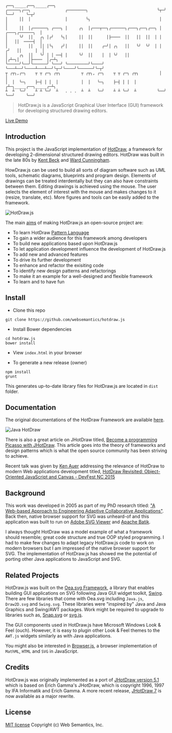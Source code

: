 ```
                                                                  ╭──╮_____╭──╮_____╭──╮
╭─────╮╭──╮               ╭────────╮                              ╰┬─╯     ╰──╯     ╰─┬╯
│     ││  │               │        ╰╮                              │                  │
│     ││  │╭──────╮ ╭───╮ │     ╭╮  │╭───┬──╮╭──────╮╭───╮╭──╮╭──╮ │   ╭───╮╭──────╮  │
│     ╰╯  ││   ╭╮ │╭╯   ╰╮│     ││  ││      │├────  ││   ││  ││  │ │   │   ││  ────┤  │
│         ││   ││ │╰╮   ╭╯│     ││  ││    ╭─╯│ ╭╮   ││   ╰╯  ╰╯  │ │  ╭╯   ││      │  │
│     ╭╮  ││   ╰╯ │ │ ──┤ │     ╰╯  ││    │  │ ╰╯   ││           │╭┴─╮│    │├────  │╭─┴╮
╰─────╯╰──╯╰──────╯ ╰───╯ ╰─────────╯╰────╯  ╰───┴──╯╰────┴───┴──╯╰┬─╯╰────╯╰──────╯╰─┬╯
┬ ╭┬╮,╭─╮    ┬ ┬ ╭─╮ ╭┬╮         ┬ ╭┬╮, ╭─╮    ┬ ┬ ╭─╮ ╭┬╮         │                  │
│  │  ╰─╮    ├─┤ │ │  │          │  │   ╰─╮    ├─┤ │ │  │         ╭┴─╮_____╭──╮_____╭─┴╮
┴  ┴  ╰─╯    ┴ ┴ ╰─╯  ┴   . . .  ┴  ┴   ╰─╯    ┴ ┴ ╰─╯  ┴         ╰──╯     ╰──╯     ╰──╯
```

> HotDraw.js is a JavaScript Graphical User Interface (GUI) framework for developing structured drawing editors.

[Live Demo](http://websemantics.github.io/hotdraw.js/)

## Introduction

This project is the JavaScript implementation of [HotDraw](http://wiki.c2.com/?HotDraw), a framework for developing 2-dimensional structured drawing editors. HotDraw was built in the late 80s by [Kent Beck](https://twitter.com/kentbeck) and [Ward Cunningham](https://twitter.com/wardcunningham).

HowDraw.js can be used to build all sorts of diagram software such as UML tools, schematic diagrams, blueprints and program design. Elements of drawings can be treated interdentally but they can also have constraints between them. Editing drawings is achieved using the mouse. The user selects the element of interest with the mouse and makes changes to it (resize, translate, etc). More figures and tools can be easily added to the framework.

![HotDraw.js](https://raw.githubusercontent.com/websemantics/hotdraw.js/master/img/hotdrawjs.png)

The main [aims](http://www.jhotdraw.org/) of making HotDraw.js an open-source project are:

- To learn HotDraw [Pattern Language](http://softarch.cis.strath.ac.uk/PLJHD/Patterns/JHDDomainOverview.html)
- To gain a wider audience for this framework among developers
- To build new applications based upon HotDraw.js
- To let application development influence the development of HotDraw.js
- To add new and advanced features
- To drive its further development
- To enhance and refactor the exisiting code
- To identify new design patterns and refactorings
- To make it an example for a well-designed and flexible framework
- To learn and to have fun

## Install

- Clone this repo
```
git clone https://github.com/websemantics/hotdraw.js
```

- Install Bower dependencies
```
cd hotdraw.js
bower install
```

- View `index.html` in your browser

- To generate a new release (owner)

```
npm install
grunt
```

This generates up-to-date library files for HotDraw.js are located in `dist` folder.

## Documentation

The original documentations of the HotDraw Framework are available [here](http://softarch.cis.strath.ac.uk/PLJHD/Patterns/JHDDomainOverview.html).

![Java HotDraw](http://softarch.cis.strath.ac.uk/PLJHD/Patterns/DrawApp.JPG)

There is also a great article on JHotDraw titled, [Become a programming Picasso with JHotDraw](http://www.javaworld.com/article/2074997/swing-gui-programming/become-a-programming-picasso-with-jhotdraw.html). This article goes into the theory of frameworks and design patterns which is what the open source community has been striving to achieve.

Recent talk was given by [Ken Auer](https://twitter.com/kauerrolemodel) addressing the relevance of HotDraw to modern Web applications development titled, [HotDraw Revisited: Object-Oriented JavaScript and Canvas - DevFest NC 2015](https://www.youtube.com/watch?v=R6EIdvICoQg)

## Background

This work was developed in 2005 as part of my PhD research titled: ["A Web-based Approach to Engineering Adaptive Collaborative Applications"](http://ethos.bl.uk/OrderDetails.do?uin=uk.bl.ethos.501964). Back then, native browser support for SVG was unheard-of and this application was built to run on [Adobe SVG Viewer](http://www.adobe.com/devnet/svg/adobe-svg-viewer-download-area.html) and [Apache Batik](https://xmlgraphics.apache.org/batik/).

I always thought HotDraw was a model example of what a framework should resemble; great code structure and true OOP styled programming. I had to make few changes to adapt legacy HotDraw.js code to work on modern browsers but I am impressed of the native browser support for SVG. The implementation of HotDraw.js has showed me the potential of porting other Java applications to JavaScript and SVG.

## Related Projects

HotDraw.js was built on the [Oea.svg Framework](http://oeasvg.com), a library that enables building GUI applications on SVG following Java GUI widget toolkit, [Swing](https://docs.oracle.com/javase/tutorial/uiswing/). There are few libraries that come with Oea.svg including `Java.js`, `Draw2D.svg` and `Swing.svg`. These libraries were "inspired by" Java and Java Graphics and Swing/AWT packages. Work might be required to upgrade to libraries such as, [Snap.svg](http://snapsvg.io/) or [svg.js](http://svgjs.com/).

The GUI components used in HotDraw.js have Microsoft Windows Look & Feel (ouch). However, it is easy to plugin other Look & Feel themes to the `AWT.js` widgets similarly as with Java applications.

You might also be interested in [Browser.js](https://github.com/websemantics/Browser.js), a browser implementation of `MathML`, `HTML` and `SVG` in JavaScript.

## Credits

HotDraw.js was originally implemented as a port of [JHotDraw version 5.1](http://www.jhotdraw.org) which is based on Erich Gamma's JHotDraw, which is copyright 1996, 1997 by IFA Informatik and Erich Gamma. A more recent release, [JHotDraw 7](http://www.randelshofer.ch/oop/jhotdraw/) is now available as a major rewrite.

## License

[MIT license](http://opensource.org/licenses/mit-license.php)
Copyright (c) Web Semantics, Inc.
